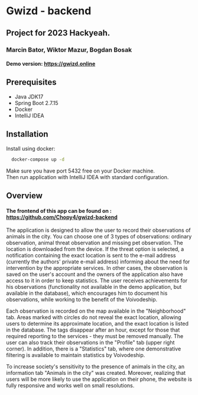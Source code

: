 # Gwizd - backend
## Project for 2023 Hackyeah.
### Marcin Bator, Wiktor Mazur, Bogdan Bosak
#### Demo version: https://gwizd.online
## Prerequisites
- Java JDK17
- Spring Boot 2.7.15
- Docker
- IntelliJ IDEA
## Installation

Install using docker:

```bash
  docker-compose up -d
```
Make sure you have port 5432 free on your Docker machine. \
Then run application with IntelliJ IDEA with standard configuration.

## Overview
#### The frontend of this app can be found on : https://github.com/Chopy4/gwizd-backend


The application is designed to allow the user to record their observations 
of animals in the city. You can choose one of 3 types of observations: 
ordinary observation, animal threat observation and missing pet observation. 
The location is downloaded from the device. If the threat option is selected,
a notification containing the exact location is sent to the e-mail address 
(currently the authors' private e-mail address) informing about the need 
for intervention by the appropriate services. In other cases, the observation
is saved on the user's account and the owners of the application also have 
access to it in order to keep statistics. The user receives achievements 
for his observations (functionality not available in the demo application, 
but available in the database), which encourages him to document his 
observations, while working to the benefit of the Voivodeship.


Each observation is recorded on the map available in the "Neighborhood" 
tab. Areas marked with circles do not reveal the exact location, allowing 
users to determine its approximate location, and the exact location is 
listed in the database. The tags disappear after an hour, except for those 
that required reporting to the services - they must be removed manually. 
The user can also track their observations in the "Profile" tab (upper 
right corner). In addition, there is a "Statistics" tab, where one 
demonstrative filtering is available to maintain statistics by Voivodeship.


To increase society's sensitivity to the presence of animals in the city, 
an information tab "Animals in the city" was created. Moreover, realizing 
that users will be more likely to use the application on their phone, 
the website is fully responsive and works well on small resolutions.
    